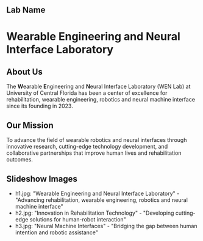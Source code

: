 ## Lab Name
# <span class="underline">W</span>earable <span class="underline">E</span>ngineering and <span class="underline">N</span>eural Interface Laboratory

## About Us
The **W**earable **E**ngineering and **N**eural Interface Laboratory (WEN Lab) at University of Central Florida has been a center of excellence for rehabilitation, wearable engineering, robotics and neural machine interface since its founding in 2023.

## Our Mission
To advance the field of wearable robotics and neural interfaces through innovative research, cutting-edge technology development, and collaborative partnerships that improve human lives and rehabilitation outcomes.

## Slideshow Images
- h1.jpg: "Wearable Engineering and Neural Interface Laboratory" - "Advancing rehabilitation, wearable engineering, robotics and neural machine interface"
- h2.jpg: "Innovation in Rehabilitation Technology" - "Developing cutting-edge solutions for human-robot interaction"
- h3.jpg: "Neural Machine Interfaces" - "Bridging the gap between human intention and robotic assistance" 